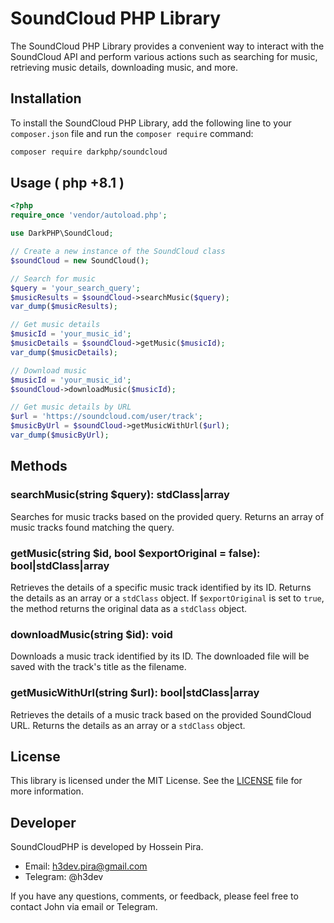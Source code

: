 # SoundCloud PHP Library

The SoundCloud PHP Library provides a convenient way to interact with the SoundCloud API and perform various actions such as searching for music, retrieving music details, downloading music, and more.

## Installation

To install the SoundCloud PHP Library, add the following line to your `composer.json` file and run the `composer require` command:

```bash
composer require darkphp/soundcloud
```

## Usage ( php +8.1 )
```php
<?php
require_once 'vendor/autoload.php';

use DarkPHP\SoundCloud;

// Create a new instance of the SoundCloud class
$soundCloud = new SoundCloud();

// Search for music
$query = 'your_search_query';
$musicResults = $soundCloud->searchMusic($query);
var_dump($musicResults);

// Get music details
$musicId = 'your_music_id';
$musicDetails = $soundCloud->getMusic($musicId);
var_dump($musicDetails);

// Download music
$musicId = 'your_music_id';
$soundCloud->downloadMusic($musicId);

// Get music details by URL
$url = 'https://soundcloud.com/user/track';
$musicByUrl = $soundCloud->getMusicWithUrl($url);
var_dump($musicByUrl);
```

## Methods

### searchMusic(string $query): stdClass|array

Searches for music tracks based on the provided query. Returns an array of music tracks found matching the query.

### getMusic(string $id, bool $exportOriginal = false): bool|stdClass|array

Retrieves the details of a specific music track identified by its ID. Returns the details as an array or a `stdClass` object. If `$exportOriginal` is set to `true`, the method returns the original data as a `stdClass` object.

### downloadMusic(string $id): void

Downloads a music track identified by its ID. The downloaded file will be saved with the track's title as the filename.

### getMusicWithUrl(string $url): bool|stdClass|array

Retrieves the details of a music track based on the provided SoundCloud URL. Returns the details as an array or a `stdClass` object.

## License

This library is licensed under the MIT License. See the [LICENSE](LICENSE) file for more information.

## Developer 
SoundCloudPHP is developed by Hossein Pira.
- Email: h3dev.pira@gmail.com 
- Telegram: @h3dev

If you have any questions, comments, or feedback, please feel free to contact John via email or Telegram.
